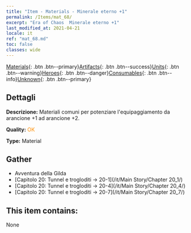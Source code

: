 ```yaml
---
title: "Item - Materials - Minerale eterno +1"
permalink: /Items/mat_68/
excerpt: "Era of Chaos  Minerale eterno +1"
last_modified_at: 2021-04-21
locale: it
ref: "mat_68.md"
toc: false
classes: wide
---
```

 [Materials](/it/Items/){: .btn .btn--primary}[Artifacts](/it/Items/Artifacts/){: .btn .btn--success}[Units](/it/Items/Units/){: .btn .btn--warning}[Heroes](/it/Items/Heroes/){: .btn .btn--danger}[Consumables](/it/Items/Consumables/){: .btn .btn--info}[Unknown](/it/Items/Unknown/){: .btn .btn--primary}

## Dettagli
 **Descrizione:** Materiali comuni per potenziare l'equipaggiamento da arancione +1 ad arancione +2.

 **Quality:** <span style="color: #FF8C00">OK</span>

 **Type:** Material

## Gather

*    Avventura della Gilda 
*    [Capitolo 20: Tunnel e trogloditi -> 20-1](/it/Main Story/Chapter 20_1/) 
*    [Capitolo 20: Tunnel e trogloditi -> 20-4](/it/Main Story/Chapter 20_4/) 
*    [Capitolo 20: Tunnel e trogloditi -> 20-7](/it/Main Story/Chapter 20_7/) 

## This item contains:

  None

